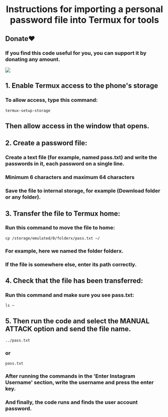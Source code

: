 <div align="center">
<h1>Instructions for importing a personal password file into Termux for tools</h1>
</div>

## Donate❤️
### If you find this code useful for you, you can support it by donating any amount.
<a href="https://monsmain.carrd.co"><img src="https://img.shields.io/badge/Donate-E5322D?style=for-the-badge&logo=ilovepdf&logoColor=white" /></a>

## 1. Enable Termux access to the phone's storage
### To allow access, type this command:
```
termux-setup-storage
```
## Then allow access in the window that opens.

## 2. Create a password file:
### Create a text file (for example, named pass.txt) and write the passwords in it, each password on a single line.
### Minimum 6 characters and maximum 64 characters
### Save the file to internal storage, for example (Download folder or any folder).

## 3. Transfer the file to Termux home:
### Run this command to move the file to home:
```
cp /storage/emulated/0/folderx/pass.txt ~/
```
### For example, here we named the folder folderx.
### If the file is somewhere else, enter its path correctly.

## 4. Check that the file has been transferred:

### Run this command and make sure you see pass.txt:
```
ls ~
```
## 5. Then run the code and select the MANUAL ATTACK option and send the file name.
```
../pass.txt
```
### or
```
pass.txt
```
### After running the commands in the 'Enter Instagram Username' section, write the username and press the enter key.
### And finally, the code runs and finds the user account password.
